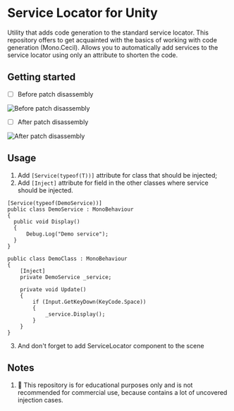 Service Locator for Unity
===
Utility that adds code generation to the standard service locator. This repository offers to get acquainted with the basics of working with code generation (Mono.Cecil).
Allows you to automatically add services to the service locator using only an attribute to shorten the code.

Getting started
---
- [ ] Before patch disassembly

![Before patch disassembly](https://user-images.githubusercontent.com/48940160/189304711-480fae0d-b91e-4eb4-b206-256674a8b70c.png)

- [ ] After patch disassembly

![After patch disassembly](https://user-images.githubusercontent.com/48940160/189304793-62493d06-26a9-4437-84cf-8b4cdc77f10c.png)

Usage
---
1. Add `[Service(typeof(T))]` attribute for class that should be injected;
2. Add `[Inject]` attribute for field in the other classes where service should be injected.

```
[Service(typeof(DemoService))]
public class DemoService : MonoBehaviour
{
  public void Display()
  {
      Debug.Log("Demo service");
  }
}
```

```
public class DemoClass : MonoBehaviour
{
    [Inject]
    private DemoService _service;

    private void Update()
    {
        if (Input.GetKeyDown(KeyCode.Space))
        {
            _service.Display();
        }
    }
}
```

3. And don't forget to add ServiceLocator component to the scene

Notes
---
1. :small_red_triangle_down: This repository is for educational purposes only and is not recommended for commercial use, because contains a lot of uncovered injection cases.
